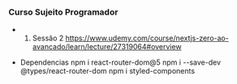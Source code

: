 ### Curso Sujeito Programador

* 1. Sessão 2
    https://www.udemy.com/course/nextjs-zero-ao-avancado/learn/lecture/27319064#overview

* Dependencias
    npm i react-router-dom@5
    npm i --save-dev @types/react-router-dom
    npm i styled-components